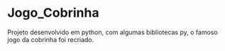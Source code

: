 # Jogo_Cobrinha
Projeto desenvolvido em python, com algumas bibliotecas py, o famoso jogo da cobrinha foi recriado.

